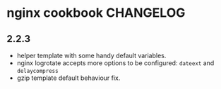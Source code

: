 # nginx cookbook CHANGELOG

## 2.2.3

* helper template with some handy default variables.
* nginx logrotate accepts more options to be configured: `dateext` and `delaycompress`
* gzip template default behaviour fix.